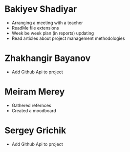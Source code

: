 # Bakiyev Shadiyar
* Arranging a meeting with a teacher
* ReadMe file extensions
* Week be week plan (in reports) updating
* Read articles about project management methodologies

# Zhakhangir Bayanov
* Add Github Api to project

# Meiram Merey
* Gathered refernces
* Created a moodboard


# Sergey Grichik
* Add Github Api to project
